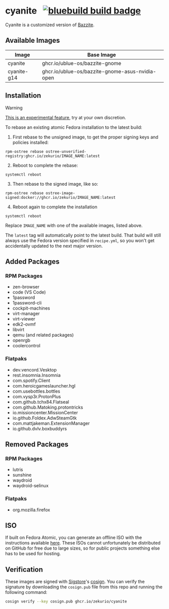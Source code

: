 # cyanite &nbsp; [![bluebuild build badge](https://github.com/zekurio/cyanite/actions/workflows/build.yml/badge.svg)](https://github.com/zekurio/cyanite/actions/workflows/build.yml)

Cyanite is a customized version of [Bazzite](https://bazzite.gg).

## Available Images

| Image | Base Image |
|-------|------------|
| cyanite | ghcr.io/ublue-os/bazzite-gnome |
| cyanite-g14 | ghcr.io/ublue-os/bazzite-gnome-asus-nvidia-open |

## Installation

> [!WARNING]  
> [This is an experimental feature](https://www.fedoraproject.org/wiki/Changes/OstreeNativeContainerStable), try at your own discretion.

To rebase an existing atomic Fedora installation to the latest build:

1. First rebase to the unsigned image, to get the proper signing keys and policies installed:
  ```
  rpm-ostree rebase ostree-unverified-registry:ghcr.io/zekurio/IMAGE_NAME:latest
  ```
2. Reboot to complete the rebase:
  ```
  systemctl reboot
  ```
3. Then rebase to the signed image, like so:
  ```
  rpm-ostree rebase ostree-image-signed:docker://ghcr.io/zekurio/IMAGE_NAME:latest
  ```
4. Reboot again to complete the installation
  ```
  systemctl reboot
  ```

Replace `IMAGE_NAME` with one of the available images, listed above.

The `latest` tag will automatically point to the latest build. That build will still always use the Fedora version specified in `recipe.yml`, so you won't get accidentally updated to the next major version.

## Added Packages

### RPM Packages
- zen-browser
- code (VS Code)
- 1password
- 1password-cli
- cockpit-machines
- virt-manager
- virt-viewer
- edk2-ovmf
- libvirt
- qemu (and related packages)
- openrgb
- coolercontrol

### Flatpaks
- dev.vencord.Vesktop
- rest.insomnia.Insomnia
- com.spotify.Client
- com.heroicgameslauncher.hgl
- com.usebottles.bottles
- com.vysp3r.ProtonPlus
- com.github.tchx84.Flatseal
- com.github.Matoking.protontricks
- io.missioncenter.MissionCenter
- io.github.Foldex.AdwSteamGtk
- com.mattjakeman.ExtensionManager
- io.github.dvlv.boxbuddyrs

## Removed Packages

### RPM Packages
- lutris
- sunshine
- waydroid
- waydroid-selinux

### Flatpaks
- org.mozilla.firefox

## ISO

If built on Fedora Atomic, you can generate an offline ISO with the instructions available [here](https://blue-build.org/learn/universal-blue/#fresh-install-from-an-iso). These ISOs cannot unfortunately be distributed on GitHub for free due to large sizes, so for public projects something else has to be used for hosting.

## Verification

These images are signed with [Sigstore](https://www.sigstore.dev/)'s [cosign](https://github.com/sigstore/cosign). You can verify the signature by downloading the `cosign.pub` file from this repo and running the following command:

```bash
cosign verify --key cosign.pub ghcr.io/zekurio/cyanite
```
